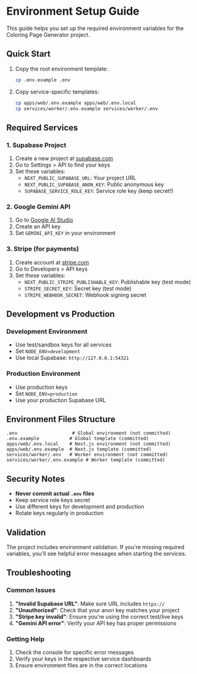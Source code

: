 # Environment Setup Guide

This guide helps you set up the required environment variables for the Coloring Page Generator project.

## Quick Start

1. Copy the root environment template:
   ```bash
   cp .env.example .env
   ```

2. Copy service-specific templates:
   ```bash
   cp apps/web/.env.example apps/web/.env.local
   cp services/worker/.env.example services/worker/.env
   ```

## Required Services

### 1. Supabase Project

1. Create a new project at [supabase.com](https://supabase.com)
2. Go to Settings > API to find your keys
3. Set these variables:
   - `NEXT_PUBLIC_SUPABASE_URL`: Your project URL
   - `NEXT_PUBLIC_SUPABASE_ANON_KEY`: Public anonymous key
   - `SUPABASE_SERVICE_ROLE_KEY`: Service role key (keep secret!)

### 2. Google Gemini API

1. Go to [Google AI Studio](https://makersuite.google.com/app/apikey)
2. Create an API key
3. Set `GEMINI_API_KEY` in your environment

### 3. Stripe (for payments)

1. Create account at [stripe.com](https://stripe.com)
2. Go to Developers > API keys
3. Set these variables:
   - `NEXT_PUBLIC_STRIPE_PUBLISHABLE_KEY`: Publishable key (test mode)
   - `STRIPE_SECRET_KEY`: Secret key (test mode)
   - `STRIPE_WEBHOOK_SECRET`: Webhook signing secret

## Development vs Production

### Development Environment
- Use test/sandbox keys for all services
- Set `NODE_ENV=development`
- Use local Supabase: `http://127.0.0.1:54321`

### Production Environment
- Use production keys
- Set `NODE_ENV=production`
- Use your production Supabase URL

## Environment Files Structure

```
.env                    # Global environment (not committed)
.env.example           # Global template (committed)
apps/web/.env.local    # Next.js environment (not committed)
apps/web/.env.example  # Next.js template (committed)
services/worker/.env   # Worker environment (not committed)
services/worker/.env.example # Worker template (committed)
```

## Security Notes

- **Never commit actual `.env` files**
- Keep service role keys secret
- Use different keys for development and production
- Rotate keys regularly in production

## Validation

The project includes environment validation. If you're missing required variables, you'll see helpful error messages when starting the services.

## Troubleshooting

### Common Issues

1. **"Invalid Supabase URL"**: Make sure URL includes `https://`
2. **"Unauthorized"**: Check that your anon key matches your project
3. **"Stripe key invalid"**: Ensure you're using the correct test/live keys
4. **"Gemini API error"**: Verify your API key has proper permissions

### Getting Help

1. Check the console for specific error messages
2. Verify your keys in the respective service dashboards
3. Ensure environment files are in the correct locations